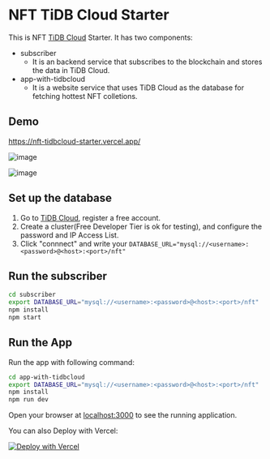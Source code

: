 # NFT TiDB Cloud Starter

This is NFT [TiDB Cloud](https://tidbcloud.com/) Starter. It has two components:
* subscriber
    * It is an backend service that subscribes to the blockchain and stores the data in TiDB Cloud.
* app-with-tidbcloud
    * It is a website service that uses TiDB Cloud as the database for fetching hottest NFT colletions.

## Demo

https://nft-tidbcloud-starter.vercel.app/

![image](https://user-images.githubusercontent.com/867381/189273023-c3e40ad9-252d-433e-aba9-94362e6bc56f.png)

![image](https://user-images.githubusercontent.com/867381/189272850-d8528076-f1d7-4a9e-852c-d27406d74576.png)


## Set up the database

1. Go to [TiDB Cloud](https://tidbcloud.com/), register a free account. 
2. Create a cluster(Free Developer Tier is ok for testing), and configure the password and IP Access List. 
3. Click "connnect" and write your `DATABASE_URL="mysql://<username>:<password>@<host>:<port>/nft"`

## Run the subscriber

```bash
cd subscriber
export DATABASE_URL="mysql://<username>:<password>@<host>:<port>/nft"
npm install
npm start
```

## Run the App

Run the app with following command:

```bash
cd app-with-tidbcloud
export DATABASE_URL="mysql://<username>:<password>@<host>:<port>/nft"
npm install
npm run dev
```

Open your browser at [localhost:3000](localhost:3000) to see the running application.

You can also Deploy with Vercel:

[![Deploy with Vercel](https://vercel.com/button)](https://vercel.com/new/clone?repository-url=https%3A%2F%2Fgithub.com%2FSunRunAway%2Fnft-tidbcloud-starter%2Ftree%2Fmain%2Fapp-with-tidbcloud&demo-title=NFT%20TiDB%20Cloud%20Starter&demo-description=https%3A%2F%2Fgithub.com%2FSunRunAway%2Fnft-tidbcloud-starter&demo-url=https%3A%2F%2Fnft-tidbcloud-starter.vercel.app%2F&integration-ids=oac_coKBVWCXNjJnCEth1zzKoF1j)


